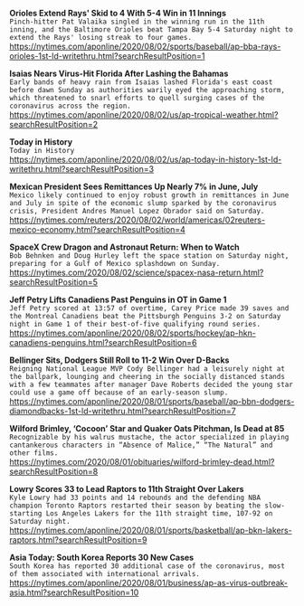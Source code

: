 **Orioles Extend Rays' Skid to 4 With 5-4 Win in 11 Innings**\
`Pinch-hitter Pat Valaika singled in the winning run in the 11th inning, and the Baltimore Orioles beat Tampa Bay 5-4 Saturday night to extend the Rays' losing streak to four games.`\
https://nytimes.com/aponline/2020/08/02/sports/baseball/ap-bba-rays-orioles-1st-ld-writethru.html?searchResultPosition=1

**Isaias Nears Virus-Hit Florida After Lashing the Bahamas**\
`Early bands of heavy rain from Isaias lashed Florida's east coast before dawn Sunday as authorities warily eyed the approaching storm, which threatened to snarl efforts to quell surging cases of the coronavirus across the region. `\
https://nytimes.com/aponline/2020/08/02/us/ap-tropical-weather.html?searchResultPosition=2

**Today in History**\
`Today in History`\
https://nytimes.com/aponline/2020/08/02/us/ap-today-in-history-1st-ld-writethru.html?searchResultPosition=3

**Mexican President Sees Remittances Up Nearly 7% in June, July**\
`Mexico likely continued to enjoy robust growth in remittances in June and July in spite of the economic slump sparked by the coronavirus crisis, President Andres Manuel Lopez Obrador said on Saturday.`\
https://nytimes.com/reuters/2020/08/02/world/americas/02reuters-mexico-economy.html?searchResultPosition=4

**SpaceX Crew Dragon and Astronaut Return: When to Watch**\
`Bob Behnken and Doug Hurley left the space station on Saturday night, preparing for a Gulf of Mexico splashdown on Sunday.`\
https://nytimes.com/2020/08/02/science/spacex-nasa-return.html?searchResultPosition=5

**Jeff Petry Lifts Canadiens Past Penguins in OT in Game 1**\
`Jeff Petry scored at 13:57 of overtime, Carey Price made 39 saves and the Montreal Canadiens beat the Pittsburgh Penguins 3-2 on Saturday night in Game 1 of their best-of-five qualifying round series.`\
https://nytimes.com/aponline/2020/08/02/sports/hockey/ap-hkn-canadiens-penguins.html?searchResultPosition=6

**Bellinger Sits, Dodgers Still Roll to 11-2 Win Over D-Backs**\
`Reigning National League MVP Cody Bellinger had a leisurely night at the ballpark, lounging and cheering in the socially distanced stands with a few teammates after manager Dave Roberts decided the young star could use a game off because of an early-season slump.`\
https://nytimes.com/aponline/2020/08/01/sports/baseball/ap-bbn-dodgers-diamondbacks-1st-ld-writethru.html?searchResultPosition=7

**Wilford Brimley, ‘Cocoon’ Star and Quaker Oats Pitchman, Is Dead at 85**\
`Recognizable by his walrus mustache, the actor specialized in playing cantankerous characters in “Absence of Malice,” “The Natural” and other films.`\
https://nytimes.com/2020/08/01/obituaries/wilford-brimley-dead.html?searchResultPosition=8

**Lowry Scores 33 to Lead Raptors to 11th Straight Over Lakers**\
`Kyle Lowry had 33 points and 14 rebounds and the defending NBA champion Toronto Raptors restarted their season by beating the slow-starting Los Angeles Lakers for the 11th straight time, 107-92 on Saturday night.`\
https://nytimes.com/aponline/2020/08/01/sports/basketball/ap-bkn-lakers-raptors.html?searchResultPosition=9

**Asia Today: South Korea Reports 30 New Cases**\
`South Korea has reported 30 additional case of the coronavirus, most of them associated with international arrivals.`\
https://nytimes.com/aponline/2020/08/01/business/ap-as-virus-outbreak-asia.html?searchResultPosition=10

